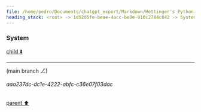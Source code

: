 ```yaml
---
file: /home/pedro/Documents/chatgpt_export/Markdown/Hettinger's Pythonic Coding Style.md
heading_stack: <root> -> 1d52d5fe-beae-4acc-be0e-910c2784c842 -> System -> 990cbfc8-f01c-4465-94d6-e8a9d6fea7b5 -> System
---
```

### System

[child ⬇️](#aaa237dc-dc1e-4222-abfc-c36e07f03dac)

---

(main branch ⎇)
###### aaa237dc-dc1e-4222-abfc-c36e07f03dac
[parent ⬆️](#990cbfc8-f01c-4465-94d6-e8a9d6fea7b5)

